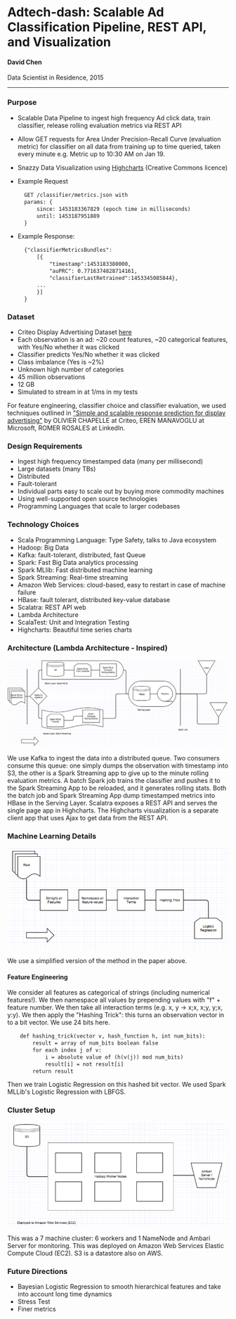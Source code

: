 # Adtech-dash: Scalable Ad Classification Pipeline, REST API, and Visualization

#### David Chen
Data Scientist in Residence, 2015

---

### Purpose

+ Scalable Data Pipeline to ingest high frequency Ad click data, train classifier, release rolling evaluation metrics via REST API
+ Allow GET requests for Area Under Precision-Recall Curve (evaluation metric) for classifier on all data from training up to time queried, taken every minute
e.g. Metric up to 10:30 AM on Jan 19.
+ Snazzy Data Visualization using [Highcharts](http://www.highcharts.com/) (Creative Commons licence)
+ Example Request	
		
		GET /classifier/metrics.json with
		params: {
			since: 1453183367829 (epoch time in milliseconds)
			until: 1453187951889
		}

+ Example Response:
		
		{"classifierMetricsBundles":
			[{
				"timestamp":1453183380000,
				"auPRC": 0.7716374828714161,
				"classifierLastRetrained":1453345085844},
			...
			}]
		}
			
	

### Dataset

+ Criteo Display Advertising Dataset [here](http://labs.criteo.com/downloads/2014-kaggle-display-advertising-challenge-dataset/)
+ Each observation is an ad: ~20 count features, ~20 categorical features, with Yes/No whether it was clicked
+ Classifier predicts Yes/No whether it was clicked
+ Class imbalance (Yes is ~2%)
+ Unknown high number of categories
+ 45 million observations
+ 12 GB
+ Simulated to stream in at 1/ms in my tests

For feature engineering, classifier choice and classifier evaluation, we used techniques outlined in ["Simple and scalable response prediction for display advertising"](http://dl.acm.org/citation.cfm?id=2532128) by OLIVIER CHAPELLE at Criteo, EREN MANAVOGLU at Microsoft, ROMER ROSALES at LinkedIn.

### Design Requirements

+ Ingest high frequency timestamped data (many per millisecond)
+ Large datasets (many TBs)
+ Distributed
+ Fault-tolerant
+ Individual parts easy to scale out by buying more commodity machines
+ Using well-supported open source technologies
+ Programming Languages that scale to larger codebases

### Technology Choices

+ Scala Programming Language: Type Safety, talks to Java ecosystem
+ Hadoop: Big Data
+ Kafka: fault-tolerant, distributed, fast Queue
+ Spark: Fast Big Data analytics processing
+ Spark MLlib: Fast distributed machine learning
+ Spark Streaming: Real-time streaming
+ Amazon Web Services: cloud-based, easy to restart in case of machine failure
+ HBase: fault tolerant, distributed key-value database
+ Scalatra: REST API web
+ Lambda Architecture
+ ScalaTest: Unit and Integration Testing
+ Highcharts: Beautiful time series charts

### Architecture (Lambda Architecture - Inspired)

![alt text](lambda_arch_diag.png)

We use Kafka to ingest the data into a distributed queue. Two consumers consume this queue: one simply dumps the observation with timestamp into S3, the other is a Spark Streaming app to give up to the minute rolling evaluation metrics. A batch Spark job trains the classifier and pushes it to the Spark Streaming App to be reloaded, and it generates rolling stats. Both the batch job and Spark Streaming App dump timestamped metrics into HBase in the Serving Layer. Scalatra exposes a REST API and serves the single page app in Highcharts. The Highcharts visualization is a separate client app that uses Ajax to get data from the REST API.

### Machine Learning Details

![alt text](ml_diag.png)

We use a simplified version of the method in the paper above. 

#### Feature Engineering
We consider all features as categorical of strings (including numerical features!).
We then namespace all values by prepending values with "f" + feature number.
We then take all interaction terms (e.g. x, y -> x;x, x;y, y;x, y:y).
We then apply the "Hashing Trick": this turns an observation vector in to a bit vector. We use 24 bits here.

		def hashing_trick(vector v, hash_function h, int num_bits):
			result = array of num_bits boolean false
			for each index j of v:
				i = absolute value of (h(v(j)) mod num_bits)
				result[i] = not result[i]
			return result
			
Then we train Logistic Regression on this hashed bit vector. We used Spark MLLib's Logistic Regression with LBFGS.

### Cluster Setup

![alt text](cluster_diag.png)

This was a 7 machine cluster: 6 workers and 1 NameNode and Ambari Server for monitoring. This was deployed on Amazon Web Services Elastic Compute Cloud (EC2). S3 is a datastore also on AWS.

### Future Directions
+ Bayesian Logistic Regression to smooth hierarchical features and take into account long time dynamics
+ Stress Test
+ Finer metrics

